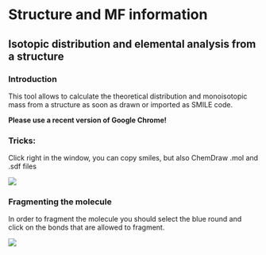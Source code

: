 # Structure and MF information

## Isotopic distribution and elemental analysis from a structure

### Introduction

This tool allows to calculate the theoretical distribution and monoisotopic mass from a structure as soon as drawn or imported as SMILE code.

**Please use a recent version of Google Chrome!**

### Tricks:

 Click right in the window, you can copy smiles, but also ChemDraw .mol and  .sdf files

![](https://lh4.googleusercontent.com/oa80uLEXnUQqYVhKpPXmoYfZrpxAMxVEuwnsVgtZOmjKwqQNluOBakvylZ6T-_LMEyA2Nc6MfpdVZs9jBoRMEGTUb4dQ98Mtl43riI9LzEvi5k8Akgc7RBgvfUiJtF_nQw5uzlMr)

###  Fragmenting the molecule

In order to fragment the molecule you should select the blue round and click on the bonds that are allowed to fragment.

![](https://lh3.googleusercontent.com/vIhoAzQW6NvpADRID0CMaTj4SbiI5pd3EAZMbYNUvg7XoR3twiMRgrgUMbdXlonIFV_ORRyzb2hM7HgbBgiOvY47_8EAsUd6lJ4irOqxUoe6HJ5AiYhr0k52o9ySlQRkv4gi1_-t)


